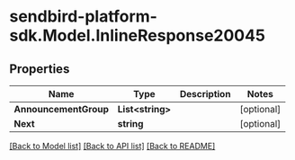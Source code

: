 
# sendbird-platform-sdk.Model.InlineResponse20045

## Properties

Name | Type | Description | Notes
------------ | ------------- | ------------- | -------------
**AnnouncementGroup** | **List&lt;string&gt;** |  | [optional] 
**Next** | **string** |  | [optional] 

[[Back to Model list]](../README.md#documentation-for-models)
[[Back to API list]](../README.md#documentation-for-api-endpoints)
[[Back to README]](../README.md)


